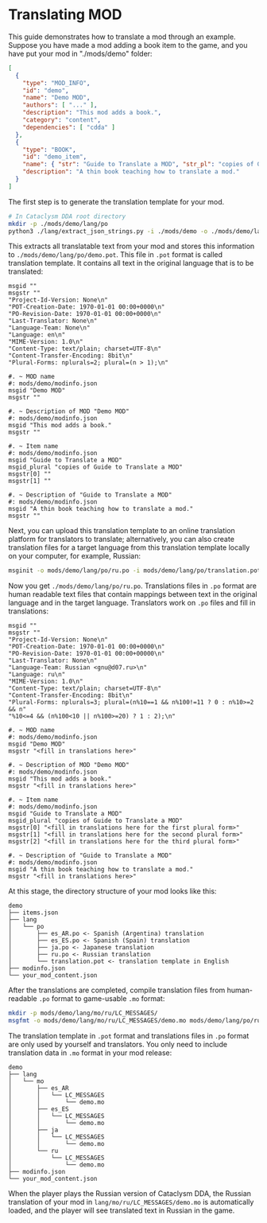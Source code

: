 # Translating MOD

This guide demonstrates how to translate a mod through an example. Suppose you have made a mod adding a book item to the game, and you have put your mod in "./mods/demo" folder:

```json
[
  {
    "type": "MOD_INFO",
    "id": "demo",
    "name": "Demo MOD",
    "authors": [ "..." ],
    "description": "This mod adds a book.",
    "category": "content",
    "dependencies": [ "cdda" ]
  },
  {
    "type": "BOOK",
    "id": "demo_item",
    "name": { "str": "Guide to Translate a MOD", "str_pl": "copies of Guide to Translate a MOD" },
    "description": "A thin book teaching how to translate a mod."
  }
]
```

The first step is to generate the translation template for your mod.

```sh
# In Cataclysm DDA root directory
mkdir -p ./mods/demo/lang/po
python3 ./lang/extract_json_strings.py -i ./mods/demo -o ./mods/demo/lang/po/demo.pot
```

This extracts all translatable text from your mod and stores this information to `./mods/demo/lang/po/demo.pot`. This file in `.pot` format is called translation template. It contains all text in the original language that is to be translated:

```po
msgid ""
msgstr ""
"Project-Id-Version: None\n"
"POT-Creation-Date: 1970-01-01 00:00+0000\n"
"PO-Revision-Date: 1970-01-01 00:00+0000\n"
"Last-Translator: None\n"
"Language-Team: None\n"
"Language: en\n"
"MIME-Version: 1.0\n"
"Content-Type: text/plain; charset=UTF-8\n"
"Content-Transfer-Encoding: 8bit\n"
"Plural-Forms: nplurals=2; plural=(n > 1);\n"

#. ~ MOD name
#: mods/demo/modinfo.json
msgid "Demo MOD"
msgstr ""

#. ~ Description of MOD "Demo MOD"
#: mods/demo/modinfo.json
msgid "This mod adds a book."
msgstr ""

#. ~ Item name
#: mods/demo/modinfo.json
msgid "Guide to Translate a MOD"
msgid_plural "copies of Guide to Translate a MOD"
msgstr[0] ""
msgstr[1] ""

#. ~ Description of "Guide to Translate a MOD"
#: mods/demo/modinfo.json
msgid "A thin book teaching how to translate a mod."
msgstr ""
```

Next, you can upload this translation template to an online translation platform for translators to translate; alternatively, you can also create translation files for a target language from this translation template locally on your computer, for example, Russian:

```sh
msginit -o mods/demo/lang/po/ru.po -i mods/demo/lang/po/translation.pot -l ru
```

Now you get `./mods/demo/lang/po/ru.po`. Translations files in `.po` format are human readable text files that contain mappings between text in the original language and in the target language. Translators work on `.po` files and fill in translations:

```po
msgid ""
msgstr ""
"Project-Id-Version: None\n"
"POT-Creation-Date: 1970-01-01 00:00+0000\n"
"PO-Revision-Date: 1970-01-01 00:00+00000\n"
"Last-Translator: None\n"
"Language-Team: Russian <gnu@d07.ru>\n"
"Language: ru\n"
"MIME-Version: 1.0\n"
"Content-Type: text/plain; charset=UTF-8\n"
"Content-Transfer-Encoding: 8bit\n"
"Plural-Forms: nplurals=3; plural=(n%10==1 && n%100!=11 ? 0 : n%10>=2 && n"
"%10<=4 && (n%100<10 || n%100>=20) ? 1 : 2);\n"

#. ~ MOD name
#: mods/demo/modinfo.json
msgid "Demo MOD"
msgstr "<fill in translations here>"

#. ~ Description of MOD "Demo MOD"
#: mods/demo/modinfo.json
msgid "This mod adds a book."
msgstr "<fill in translations here>"

#. ~ Item name
#: mods/demo/modinfo.json
msgid "Guide to Translate a MOD"
msgid_plural "copies of Guide to Translate a MOD"
msgstr[0] "<fill in translations here for the first plural form>"
msgstr[1] "<fill in translations here for the second plural form>"
msgstr[2] "<fill in translations here for the third plural form>"

#. ~ Description of "Guide to Translate a MOD"
#: mods/demo/modinfo.json
msgid "A thin book teaching how to translate a mod."
msgstr "<fill in translations here>"
```

At this stage, the directory structure of your mod looks like this:
```
demo
├── items.json
├── lang
│   └── po
│       ├── es_AR.po <- Spanish (Argentina) translation
│       ├── es_ES.po <- Spanish (Spain) translation
│       ├── ja.po <- Japanese translation
│       ├── ru.po <- Russian translation
│       └── translation.pot <- translation template in English
├── modinfo.json
└── your_mod_content.json
```

After the translations are completed, compile translation files from human-readable `.po` format to game-usable `.mo` format:

```sh
mkdir -p mods/demo/lang/mo/ru/LC_MESSAGES/
msgfmt -o mods/demo/lang/mo/ru/LC_MESSAGES/demo.mo mods/demo/lang/po/ru.po
```

The translation template in `.pot` format and translations files in `.po` format are only used by yourself and translators. You only need to include translation data in `.mo` format in your mod release:

```
demo
├── lang
│   └── mo
│       ├── es_AR
│       │   └── LC_MESSAGES
│       │       └── demo.mo
│       ├── es_ES
│       │   └── LC_MESSAGES
│       │       └── demo.mo
│       ├── ja
│       │   └── LC_MESSAGES
│       │       └── demo.mo
│       └── ru
│           └── LC_MESSAGES
│               └── demo.mo
├── modinfo.json
└── your_mod_content.json
```

When the player plays the Russian version of Cataclysm DDA, the Russian translation of your mod in `lang/mo/ru/LC_MESSAGES/demo.mo` is automatically loaded, and the player will see translated text in Russian in the game.

